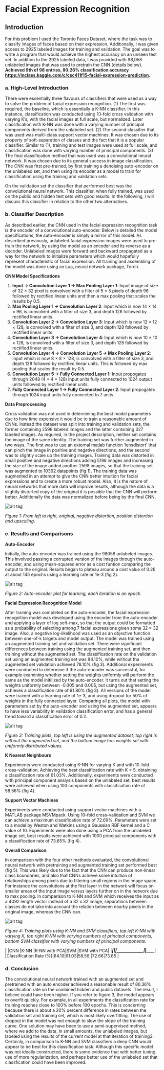 # Facial Expression Recognition

## Introduction
For this problem I used the Toronto Faces Dataset, where the task was to classify images of faces based on their expression. Additionally, I was given access to 2925 labeled images for training and validation. The goal was to write a program that would achieve the highest accuracy on an unseen test set. In addition to the 2925 labeled data, I was provided with 98,058 unlabeled images that was used to pretrain the CNN (details below). **Achieved 9th of 98 entries, 80.26% classification accuracy https://inclass.kaggle.com/c/csc411f15-facial-expression-prediction.**

### a. High-Level Introduction
There were essentially three flavours of classifiers that were used as a way to solve the problem of facial expression recognition. (1) The first was required, the baseline, which is essentially a K-NN classifier. In this instance, classification was conducted using 10-fold cross validation with varying K’s, with the facial images at full scale, but normalized. Later classification with K-NN was done with a varying number of principal components derived from the unlabeled set. (2) The second classifier that was used was multi-class support vector machines. It was chosen due to its property of soft-separation of classes and the fact that it is a popular classifier. Similar to (1), training and test images were used at full scale, and classification was done with varying number of principal
components. (3) The final classification method that was used was a convolutional neural network. It was chosen due to its general success in image classification. The CNN was first pre-trained, by first training a denoising auto-encoder on the unlabeled set, and then using its encoder as a model to train for classification using the training and validation sets.

On the validation set the classifier that performed best was the convolutional neural network. This classifier, when fully trained, was used on the public and hidden test sets with good results. In the following, I will discuss this classifier in relation to the other two alternatives.

### b. Classifier Description
As described earlier, the CNN used in the facial expression recognition task is the encoder of a convolutional auto-encoder. Below is detailed the model specifications, the auto-encoder is simply a mirror of this model. As described previously, unlabeled facial expression images were used to pre-train the network, by using the model as an encoder and its reverse as a decoder. Unlabeled images were forward and backward propagated as a way for the network to initialize parameters which would hopefully represent characteristic of facial expression. All training and assembling of the model was done using an Lua, neural network package, Torch.

**CNN Model Specifications**

1. **Input → Convolution Layer 1 → Max Pooling Layer 1**: Input image of size of 32 × 32 pixel is convolved with a filter of 5 × 5 pixels of depth 96 followed by rectified linear units and then a max pooling that scales the results by 0.5.
2. **Max Pooling Layer 1 → Convolution Layer 2**: Input which is now 14 × 14 × 96, is convolved with a filter of size 3, and depth 128 followed by rectified linear units.
3. **Convolution Layer 2 → Convolution Layer 3**: Input which is now 12 × 12 × 128, is convolved with a filter of size 3, and depth 128 followed by rectified linear units.
4. **Convolution Layer 3 → Convolution Layer 4**: Input which is now 10 × 10 × 128, is convolved with a filter of size 3, and depth 128 followed by rectified linear units.
5. **Convolution Layer 4 → Convolution Layer 5 → Max Pooling Layer 2**: Input which is now 8 × 8 × 128, is convolved with a filter of size 3, and depth 128 followed by rectified linear units. This is followed by max pooling that scales the result by 0.5. 
6. **Convolution Layer 5 → Fully Connected Layer 1**: Input propogates through 2048 (4 * 4 * 128) input units fully connected to 1024 output units followed by rectified linear units.
7. **Fully Connected Layer 1 → Fully Connected Layer 2**: Input propogates through 1024 input units fully connected to 7 units.

**Data Preprocessing**

Cross validation was not used in determining the best model parameters due to how time expensive it would be to train a reasonable amount of CNNs. Instead the dataset was split into training and validation sets, the former containing 2598 labeled images and the latter containing 327 labeled images. As required, in the project description, neither set contains the image of the same identity. The training set was further augmented in two ways. The first was to use an external matlab function ’lensdistort’ that can pinch the image in positive and negative directions, and the second was to slightly scale up the training images. Training data was distorted in small positive and negative directions adding 5196 images and increasing the size of the image added another 2598 images, so that the training set was augmented to 10392 datapoints (fig 1). The training data was augmented in an attempt to give the CNN better intuition for facial expressions and to create a more robust model. Also, it is the nature of neural networks that more data will improve results, although the data is a slightly distorted copy of the original it is possible that the CNN will perform better. Additionally the data was normalized before being by the final CNN.

![alt tag](https://github.com/jarmstrong2/facialexpressionrecognition/blob/master/images/distortedData.png)

*Figure 1: From left to right, original, negative distortion, position distortion and upscaling.*

### c. Results and Comparisons

**Auto-Encoder**

Initially, the auto-encoder was trained using the 98058 unlabeled images. This involved passing a corrupted version of the images through the auto-encoder, and using mean-squared error as a cost funtion comparing the output to the original. Results began to plateau around a cost value of 0.26 at about 145 epochs using a learning rate or 1e-3 (fig 2).

![alt tag](https://github.com/jarmstrong2/facialexpressionrecognition/blob/master/images/autoEncoder.png)

*Figure 2: Auto-encoder plot for learning, each iteration is an epoch.*

**Facial Expression Recognition Model**

After training was completed on the auto-encoder, the facial expression recognition model was developed using the encoder from the auto-encoder and applying a layer of log soft-max, so that the output could be formatted as a probability of selecting among 7 facial expressions given some 32 × 32 image. Also, a negative log-likelihood was used as an objective function between one-of-k targets and model output. The model was trained using an augmented training set and validation set. There were significant differences between training using the augmented training set, and then training without the augmented set. The classification rate on the validation set using an augmented training set was 84.10%, while without tha augmented set validation achieved 78.10% (fig 3). Additional experiments were conducted to determine if the auto-encoder was successful, for example examining whether setting the weights uniformly will perform the same as the model initilized by the auto-encoder. It turns out that setting the weights uniformly between -0.005 and 0.005, but using the augmented set, achieves a classification rate of 81.80% (fig 3). All versions of the model were trained with a learning rate of 1e-3, and using dropout for 50% of weights in the fully connected layer. Comparing all plots, the model with parameters set by the auto-encoder and using the augmented set, appears to have less variability in validation classification error, and has a general trend toward a classification error of 0.2.

![alt tag](https://github.com/jarmstrong2/facialexpressionrecognition/blob/master/images/classificationData.png)

*Figure 3: Training plots, top left is using the augmented dataset, top right is without the augmented set, and the bottom image has weights set with uniformly distributed values.*

**K Nearest Neighbours**

Experiments were conducted using K-NN for varying K and with 10-fold cross-validation. Achieving the best classification rate with K = 5, obtaining a classification rate of 61.03%. Additionally, experiments were conducted with principal component analysis based on the unlabeled set, best results were achieved when using 100 components with classification rate of 58.56% (fig 4).

**Support Vector Machines**

Experiments were conducted using support vector machines with a MATLAB package MSVMpack. Using 10-fold cross-validation and SVM we can achieve a maximum classification rate of 72.66%. Parameters were set to a model by Weston and Watkins using a Gaussian RBF kernel and a C value of 10. Experiments were also done using a PCA from the unlabeled image set, best results were achieved with 1000 principal components with a classification rate of 73.65% (fig 4).

**Overall Comparison**

In comparison with the four other methods evaluated, the convolutional neural network with pretraining and augmented training set performed best (fig 5). This was likely due to the fact that the CNN can produce non-linear class boundaries, and also that CNNs achieve some intuition of relationships among pixels due to filtering small regions in the image space. For instance the convolutions at the first layer in the network will focus on smaller areas of the input image versus layers further on in the network due to max pooling. In comparison to K-NN and SVM which receives the input as a 4092 length vector instead of a 32 x 32 image, separations between classes do not take into account the relation between nearby pixels in the original image, whereas the CNN can.

![alt tag](https://github.com/jarmstrong2/facialexpressionrecognition/blob/master/images/knnsvm.png)

*Figure 4: Training plots using K-NN and SVM classifiers, top left K-NN with varying K, top right K-NN with varying numbers of principal components, bottom SVM classifier with varying numbers of principal components.*

|                       |CNN  |K-NN |K-NN with PCA|SVM  |SVM with PCA|
|_______________________|_____|_____|_____________|_____|____________|
|Classification Rate (%)|84.10|61.03|58.56        |72.66|73.65       |

### d. Conclusion

The convolutional neural network trained with an augmented set and pretrained with an auto encoder achieved a reasonable result of 80.36% classification rate on the combined hidden and public datasets. The result, I believe could have been higher. If you refer to figure 3, the model appears to overfit quickly. For example, in all experiments the classification rate for training reaches close to 100% before 100 epochs. This is concerning because there is about a 20% percent difference in rates between the validation set and training set, which is most likely overfitting. The use of dropout in the model was not enough to slow the slope of the training curve. One solution may have been to use a semi-supervised method, where we add to the data, in small amounts, the unlabeled images, but labeled using the results of the current model at that iteration of training3. Certainly, in comparison to K-NN and SVM classifiers a deep CNN would appear to be best for this classification task. Although this specific model was not ideally constructed, there is some evidence that with better tuning, use of more regularization, and perhaps better use of the unlabeled set that classfication could have been improved.
